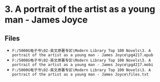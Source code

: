 # 3. A portrait of the artist as a young man - James Joyce

## Files

- `F:/5000G电子书\02-英文原著专区\Modern Library Top 100 Novels\3. A portrait of the artist as a young man - James Joyce\pg4217.epub`
- `F:/5000G电子书\02-英文原著专区\Modern Library Top 100 Novels\3. A portrait of the artist as a young man - James Joyce\pg4217.mobi`
- `F:/5000G电子书\02-英文原著专区\Modern Library Top 100 Novels\3. A portrait of the artist as a young man - James Joyce\files.txt`
